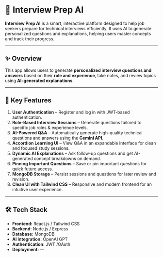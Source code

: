 # 🤖 Interview Prep AI

**Interview Prep AI** is a smart, interactive platform designed to help job seekers prepare for technical interviews efficiently. It uses AI to generate personalized questions and explanations, helping users master concepts and track their progress.

---

## ✨ Overview

This app allows users to generate **personalized interview questions and answers** based on their **role and experience**, take notes, and review topics using **AI-generated explanations**.

---

## 🔑 Key Features

1. **User Authentication** – Register and log in with JWT-based authentication.
2. **Role-Based Interview Sessions** – Generate questions tailored to specific job roles & experience levels.
3. **AI-Powered Q&A** – Automatically generate high-quality technical questions and answers using the **Gemini API**.
4. **Accordion Learning UI** – View Q&A in an expandable interface for clean and focused study sessions.
5. **Dynamic AI Explanations** – Ask follow-up questions and get AI-generated concept breakdowns on demand.
6. **Pinning Important Questions** – Save or pin important questions for quick future access.
7. **MongoDB Storage** – Persist sessions and questions for later review and revision.
8. **Clean UI with Tailwind CSS** – Responsive and modern frontend for an intuitive user experience.

---

## 🛠️ Tech Stack

- **Frontend:** React.js / Tailwind CSS
- **Backend:** Node.js / Express
- **Database:** MongoDB
- **AI Integration:** OpenAI GPT 
- **Authentication:** JWT /OAuth
- **Deployment:** --